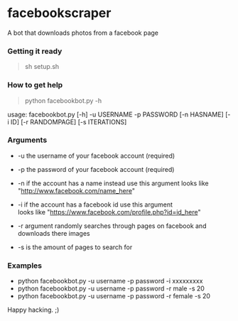 # facebookscraper

A bot that downloads photos from a facebook page

### Getting it ready

> sh setup.sh

### How to get help
> python facebookbot.py -h

usage: facebookbot.py [-h] -u USERNAME -p PASSWORD [-n HASNAME] [-i ID]
                      [-r RANDOMPAGE] [-s ITERATIONS]
                   
                   
### Arguments

- -u the username of your facebook account (required)
- -p the password of your facebook account (required)
- -n if the account has a name instead use this argument 
looks like "http://www.facebook.com/name_here"

- -i if the account has a facebook id use this argument   
looks like "https://www.facebook.com/profile.php?id=id_here"

- -r argument randomly searches through pages on facebook and downloads there images
- -s is the amount of pages to search for


### Examples

- python facebookbot.py -u username -p password -i xxxxxxxxx 
- python facebookbot.py -u username -p password -r male -s 20
- python facebookbot.py -u username -p password -r female -s 20


Happy hacking. ;)


